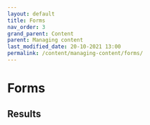 ```yaml
---
layout: default
title: Forms
nav_order: 3
grand_parent: Content
parent: Managing content
last_modified_date: 20-10-2021 13:00
permalink: /content/managing-content/forms/
---
```


# Forms

## Results